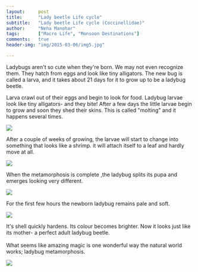 ```yaml
---
layout:     post
title:      "Lady beetle Life cycle"
subtitle:   "Lady beetle Life cycle (Coccinellidae)"
author:     "Neha Manohar"
tags:       ["Macro Life", "Monsoon Destinations"]
comments:   true
header-img: "img/2015-03-06/img5.jpg"

---
```



<p>Ladybugs aren't so cute when they're born. We may not even recognize them. They hatch from eggs and look like tiny alligators. The new bug is called a larva, and it takes about 21 days for it to grow up to be a ladybug beetle.</p>

<p>
Larva crawl out of their eggs and begin to look for food. Ladybug larvae look like tiny alligators- and they bite! After a few days the little larvae begin to grow and soon they shed their skins. This is called "molting" and it happens several times.
</p>

<img src="{{ site.baseurl }}/img/2015-03-06/img6.jpg">

<p> After a couple of weeks of growing, the larvae will start to change into something that looks like a shrimp. it will attach itself to a leaf and hardly move at all.
</p>

<img src="{{ site.baseurl }}/img/2015-03-06/img2.jpg">

<p>When the metamorphosis is complete ,the ladybug splits its pupa and emerges looking very different.
</p>

<img src="{{ site.baseurl }}/img/2015-03-06/img3.jpg">

<p>For the first few hours the newborn ladybug remains pale and soft.
</p>

<img src="{{ site.baseurl }}/img/2015-03-06/img4.jpg">

<p>
It's shell quickly hardens. Its colour becomes brighter. Now it looks just like its mother- a perfect adult ladybug beetle.
<br><br>What seems like amazing magic is one wonderful way the natural world works; ladybug metamorphosis.
</p>

<img src="{{ site.baseurl }}/img/2015-03-06/img5.jpg">

<br>
